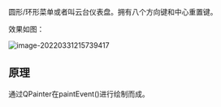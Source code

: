 圆形/环形菜单或者叫云台仪表盘。拥有八个方向键和中心重置键。



效果如图：

![image-20220331215739417](C:\Users\Listening\AppData\Roaming\Typora\typora-user-images\image-20220331215739417.png)

## 原理

通过QPainter在paintEvent()进行绘制而成。